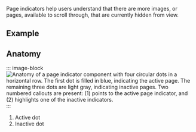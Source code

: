 Page indicators help users understand that there are more images, or pages, available to scroll through, that are currently hidden from view.

## Example

<ThemeSwitcher />
<pageindicator-example />

## Anatomy

::: image-block
![Anatomy of a page indicator component with four circular dots in a horizontal row. The first dot is filled in blue, indicating the active page. The remaining three dots are light gray, indicating inactive pages. Two numbered callouts are present: (1) points to the active page indicator, and (2) highlights one of the inactive indicators.](/components/pageindicator/pageindicator-anatomy.svg)
:::

1. Active dot
2. Inactive dot